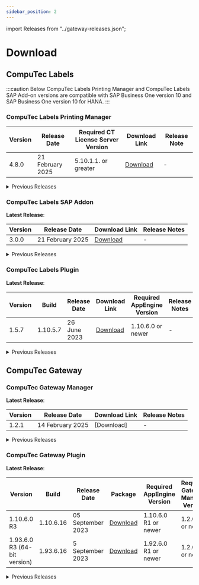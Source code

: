 ```yaml
---
sidebar_position: 2
---
```


import Releases from "../gateway-releases.json";

# Download

## CompuTec Labels

:::caution
Below CompuTec Labels Printing Manager and CompuTec Labels SAP Add-on versions are compatible with SAP Business One version 10 and SAP Business One version 10 for HANA.
:::

### CompuTec Labels Printing Manager

| Version | Release Date | Required CT License Server Version | Download Link | Release Note |
| --- | --- | --- | --- | --- |
| 4.8.0 | 21 February 2025 | 5.10.1.1. or greater | [Download](https://download.computec.one/software/labels/releases/CompuTec_Labels_4.8.0.1_x64.msi) | - |

<details>
<summary>Previous Releases</summary>
<div>
|Version|Platform|Download Link| Notes |
|---|---|---| --- |
| 4.7.1.137 | x64| [Download](https://download.computec.one/software/labels/releases/CompuTec_Labels_4.7.1.137_x64.msi)| - |
| 4.7.1.135 | x64|[Download](https://download.computec.one/software/labels/releases/CompuTec_Labels_4.7.1.135_x64.msi) | This version is fully compatible with .NET Core 3.0. Maintains full compatibility with previous systems |
|4.7.1.134|x64|[Download](https://download.computec.one/software/labels/releases/CompuTec_Labels_4.7.1.134_x64.msi)| - |
|4.7.1.131|x64|[Download](https://download.computec.one/software/labels/releases/CompuTec_Labels_4.7.1.131_x64.msi)| - |
|4.7.1.130|x64|[Download](https://download.computec.one/software/labels/releases/CompuTec_Labels_4.7.1.130_x64.msi)| - |
|4.7.1.121|x64|[Download](https://download.computec.one/software/labels/releases/CompuTec_Labels_4.7.1.121_x64.msi)| - |
|4.7.1.117|x64|[Download](https://download.computec.one/software/labels/releases/CompuTec_Labels_4.7.1.117_x64.msi)| - |
|4.7.1.116|x64|[Download](https://download.computec.one/software/labels/releases/CompuTec_Labels_4.7.1.116_x64.msi)| - |
|4.7.1.106|x64|[Download](https://download.computec.one/software/labels/releases/CompuTec_Labels_4.7.1.106_x64.msi)| - |
|4.7.1.82|x64|[Download](https://download.computec.one/software/labels/releases/CompuTec_Labels_4.7.1.82_x64.msi)| - |
|4.7.1.82|x86|[Download](https://download.computec.one/software/labels/releases/CompuTec_Labels_4.7.1.82_x86.msi)| - |
|4.7.1.79|x86|[Download](https://download.computec.one/software/labels/releases/CompuTec_Labels_4.7.1.79_x86.msi)| - |
|4.7.1.78|x64|[Download](https://download.computec.one/software/labels/releases/CompuTec_Labels_4.7.1.78_x64.msi)| - |
|4.7.1.72|x64|[Download](https://download.computec.one/software/labels/releases/CompuTec_Labels_4.7.1.72_x64.msi)| - |
|4.7.1.72|x86|[Download](https://download.computec.one/software/labels/releases/CompuTec_Labels_4.7.1.72_x86.msi)| - |
</div>
</details>

### CompuTec Labels SAP Addon

**Latest Release**:

| Version | Release Date | Download Link | Release Notes |
|---|---| ---| --- |
| 3.0.0 | 21 February 2025 | [Download](https://download.computec.one/software/labels/extension/releases/CompuTec_Labels_2.10.300.zip) | - |

<details>
<summary>Previous Releases</summary>
<div>
|Version| Release Date | Download Link| Release Notes |
|---|---| --- | --- |
|2.10.289| - | [Download](https://download.computec.one/software/labels/extension/releases/CompuTec_Labels_2.10.289.zip)| - |
|2.10.265| -| [Download](https://download.computec.one/software/labels/extension/releases/CompuTec_Labels_2.10.265.zip)| - |
|2.10.260| - | [Download](https://download.computec.one/software/labels/extension/releases/CompuTec_Labels_2.10.260.zip)| - |
|2.10.258| - | [Download](https://download.computec.one/software/labels/extension/releases/CompuTec_Labels_2.10.258.zip)| - |
|2.10.255| - | [Download](https://download.computec.one/software/labels/extension/releases/CompuTec_Labels_2.10.255.zip)| - |
|2.10.239| - | [Download](https://download.computec.one/software/labels/extension/releases/CompuTec_Labels_2.10.239.zip)| - |
|2.10.1| - | [Download](https://download.computec.one/software/labels/extension/releases/CompuTec_Labels_2.10.1.zip)| - |
</div>
</details>

### CompuTec Labels Plugin

**Latest Release**:

| Version | Build | Release Date | Download Link | Required AppEngine Version | Release Notes |
| --- | --- | --- | --- | --- | --- |
| 1.5.7 | 1.10.5.7 | 26 June 2023 | [Download](https://download.computec.one/software/appengine/plugins/labels/releases/CompuTec_Labels_1.10.5.7.zip) | 1.10.6.0 or newer | - |

<details>
<summary>Previous Releases</summary>
<div>
| Version | Build | Release Date | Package | Required AppEngine Version | Release Date |
| --- | --- | --- | --- | --- | --- |
| 1.4.2 | 1.10.4.2 | 19 April 2023 | [Download](https://download.computec.one/software/appengine/plugins/labels/releases/CompuTec_Labels_1.10.4.2.zip) | 1.10.6.0 or newer | - |
| 1.4.0 | 1.10.4.1 | 13 April 2023 | [Download](https://download.computec.one/software/appengine/plugins/labels/releases/CompuTec_Labels_1.10.4.1.zip) | 1.10.6.0 or newer | - |
| 1.3 | 1.10.3.2 | 23 March 2023 | [Download](https://download.computec.one/software/appengine/plugins/labels/releases/CompuTec_Labels_1.10.3.2.zip) | 1.10.6.0 or newer | - |
| 1.2 | 1.10.2.1 | 06 April 2022 | [Download](https://download.computec.one/software/appengine/plugins/labels/releases/CompuTec_Labels_1.10.2.1.zip) | 1.10.6.0 or newer | - |
| 1.2 | 1.93.2.1 | 06 April 2021 | [Download](https://download.computec.one/software/appengine/plugins/labels/releases/CompuTec_Labels_1.93.2.1.zip) | 1.10.6.0 or newer | - |
</div>
</details>

## CompuTec Gateway

### CompuTec Gateway Manager

**Latest Release**:

| Version | Release Date | Download Link | Release Notes |
| --- | --- | --- | --- |
| 1.2.1 | 14 February 2025 | [Download] | - |

<details>
<summary>Previous Releases</summary>
<div>
| Version | Release Date | Download Link | Release Notes |
| --- | --- | --- | --- |
| 1.2.0.28 | - | [Download](https://download/computec.one/software/gateway/releases/CompuTec_Gateway_1.2.0.28.msi) | - |
|1.2.0.20 | - | [Download](https://download.computec.one/software/gateway/releases/CompuTec_Gateway_1.2.0.20.msi) | - |
</div>
</details>

### CompuTec Gateway Plugin

**Latest Release**:

| Version | Build | Release Date | Package | Required AppEngine Version | Required Gateway Manager Version | Release Notes |
| --- | --- | --- | --- | --- | --- | --- |
| 1.10.6.0 R3 | 1.10.6.16 | 05 September 2023 | [Download](https://download.computec.one/software/appengine/plugins/gateway/releases/CompuTec_Gateway_1.10.6.16.zip) | 1.10.6.0 R1 or newer | 1.2.0.11 or newer | - |
| 1.93.6.0 R3 (64-bit version) | 1.93.6.16 | 5 September 2023 | [Download](https://download.computec.one/software/appengine/plugins/gateway/releases/CompuTec_Gateway_1.93.6.16.zip) | 1.92.6.0 R1 or newer |1.2.0.11 or newer | - |

<details>
<summary>Previous Releases</summary>
<div>
| Version | Build | Release Date | Package | Required AppEngine Version | Required Gateway Manager Version | Release Notes |
| --- | --- | --- | --- | --- | --- | --- |
| 1.10.6.0 R2 | 1.10.6.15 | 03 November 2021 | [Download](https://download.computec.one/software/appengine/plugins/gateway/releases/CompuTec_Gateway_1.10.6.15.zip) | 1.10.6.0 R1 or newer | 1.2.0.11 or newer | - |
| 1.93.6.0 R2 (64-bit version) | 1.93.6.15 | 03 November 2021 | [Download](https://download.computec.one/software/appengine/plugins/gateway/releases/CompuTec_Gateway_1.93.6.15.zip) | 1.92.6.0 R1 or newer |1.2.0.11 or newer | - |
| 1.10.6.0 R1 | 1.10.6.3| 20 April 2020 | [Download](https://download.computec.one/software/appengine/plugins/gateway/releases/CompuTec_Gateway_1.10.6.3.zip) | 1.10.6.0 R1 or newer |1.2.0.0 or newer| - |
| 1.93.6.0 R1 (64-bit version) | 1.93.6.3 | 20 April 2020 | [Download](https://download.computec.one/software/appengine/plugins/gateway/releases/CompuTec_Gateway_1.93.6.3.zip) | 1.92.6.0 R1 or newer | 1.2.0.0 or newer | - |
</div>
</details>
